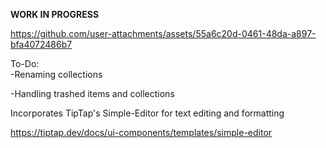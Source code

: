 **WORK IN PROGRESS**




https://github.com/user-attachments/assets/55a6c20d-0461-48da-a897-bfa4072486b7





To-Do:  
  -Renaming collections
  
  -Handling trashed items and collections


Incorporates TipTap's Simple-Editor for text editing and formatting

https://tiptap.dev/docs/ui-components/templates/simple-editor
